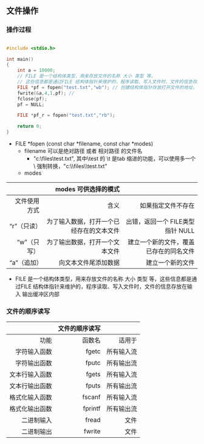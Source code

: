 
## 文件操作

### 操作过程

```C

#include <stdio.h>

int main()
{
    int a = 10000;
    // FILE 是一个结构体类型，用来存放文件的名称 大小 类型 等，
    // 这些信息都是通过FILE 结构体指针来维护的，程序读取、写入文件时，文件的信息存放在输入 输出缓冲区内部
    FILE *pf = fopen("test.txt","wb"); // 创建结构体指针存放打开文件的地址，"wb" 写一个二进制文件
    fwrite(&a,4,1,pf); // 
    fclose(pf);
    pf = NULL;

    FILE *pf_r = fopen("test.txt","rb");

    return 0;
}

```

- FILE *fopen (const char *filename, const char *modes)
  - filename 可以是绝对路径 或者 相对路径 的文件名
    - "c:\files\test.txt", 其中\test 的 \t 是tab 缩进的功能，可以使用多一个 \ 强制转换，"c:\\\files\\\test.txt"
  - modes 


|  | modes 可供选择的模式 | |
|---:|---:|---:|
| 文件使用方式 | 含义 |如果指定文件不存在|
|“r”（只读）| 为了输入数据，打开一个已经存在的文本文件 | 出错，返回一个 FILE类型指针 NULL|
|“w”（只写） | 为了输出数据，打开一个文本文件 | 建立一个新的文件，覆盖已存在的同名文件|
|“a”（追加）| 向文本文件尾添加数据 | 建立一个新的文件|



- FILE 是一个结构体类型，用来存放文件的名称 大小 类型 等，这些信息都是通过FILE 结构体指针来维护的，程序读取、写入文件时，文件的信息存放在输入 输出缓冲区内部


### 文件的顺序读写

| |文件的顺序读写 | |
|---:|---:|---:|
|功能 |函数名 |适用于 |
|字符输入函数|fgetc |所有输入流|
|字符输出函数|fputc |所有输出流|
|文本行输入函数|fgets |所有输入流|
|文本行输出函数|fputs |所有输出流|
|格式化输入函数|fscanf |所有输入流|
|格式化输出函数|fprintf| 所有输出流|
|二进制输入|fread|文件|
|二进制输出|fwrite| 文件|